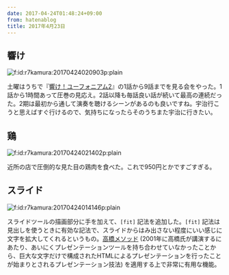 ```yaml
---
date: 2017-04-24T01:48:24+09:00
from: hatenablog
title: 2017年4月23日
---
```


<h2>響け</h2>

<p><span itemscope itemtype="http://schema.org/Photograph"><img src="https://cdn-ak.f.st-hatena.com/images/fotolife/r/r7kamura/20170424/20170424020903.png" alt="f:id:r7kamura:20170424020903p:plain" title="f:id:r7kamura:20170424020903p:plain" class="hatena-fotolife" itemprop="image"></span></p>

<p>土曜はうちで『<a class="keyword" href="http://d.hatena.ne.jp/keyword/%B6%C1%A4%B1%A1%AA%A5%E6%A1%BC%A5%D5%A5%A9%A5%CB%A5%A2%A5%E02">響け！ユーフォニアム2</a>』の1話から9話までを見る会をやった。1話から1時間あって圧巻の見応え。2話以降も毎話良い話が続いて最高の連続だった。2期は最初から通して演奏を聴けるシーンがあるのも良いですね。宇治行こうと思えばすぐ行けるので、気持ちになったらそのうちまた宇治に行きたい。</p>

<h2>鶏</h2>

<p><span itemscope itemtype="http://schema.org/Photograph"><img src="https://cdn-ak.f.st-hatena.com/images/fotolife/r/r7kamura/20170424/20170424021402.png" alt="f:id:r7kamura:20170424021402p:plain" title="f:id:r7kamura:20170424021402p:plain" class="hatena-fotolife" itemprop="image"></span></p>

<p>近所の店で圧倒的な見た目の鶏肉を食べた。これで950円とかですごすぎる。</p>

<h2>スライド</h2>

<p><span itemscope itemtype="http://schema.org/Photograph"><img src="https://cdn-ak.f.st-hatena.com/images/fotolife/r/r7kamura/20170424/20170424014146.png" alt="f:id:r7kamura:20170424014146p:plain" title="f:id:r7kamura:20170424014146p:plain" class="hatena-fotolife" itemprop="image"></span></p>

<p>スライドツールの描画部分に手を加えて、<code>[fit]</code> 記法を追加した。<code>[fit]</code> 記法は見出しを使うときに有効な記法で、スライドからはみ出さない程度にいい感じに文字を拡大してくれるというもの。<a class="keyword" href="http://d.hatena.ne.jp/keyword/%B9%E2%B6%B6%A5%E1%A5%BD%A5%C3%A5%C9">高橋メソッド</a> (2001年に高橋氏が講演するにあたり、あいにくプレゼンテーションツールを持ち合わせていなかったことから、巨大な文字だけで構成されたHTMLによるプレゼンテーションを行ったことが始まりとされるプレゼンテーション技法) を適用する上で非常に有用な機能。</p>

